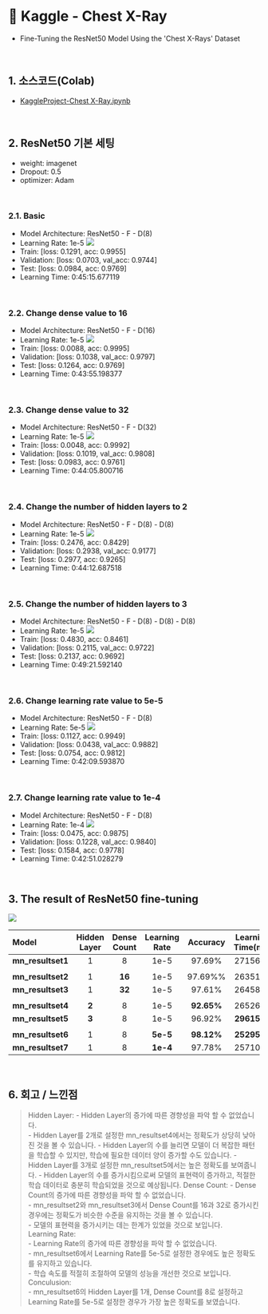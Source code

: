 # :pushpin: Kaggle - Chest X-Ray
- Fine-Tuning the ResNet50 Model Using the 'Chest X-Rays' Dataset

</br>

## 1. 소스코드(Colab)
- [KaggleProject-Chest X-Ray.ipynb](https://colab.research.google.com/drive/18BXx_fb77k9KbYsv_bVidVf9FhbqK2KA#scrollTo=f2XiUpwDXhNq)

</br>

## 2. ResNet50 기본 세팅
- weight: imagenet
- Dropout: 0.5
- optimizer: Adam

</br>

### 2.1. Basic
- Model Architecture: ResNet50 - F - D(8)
- Learning Rate: 1e-5
![](./Graph/1.png)
- Train: [loss: 0.1291, acc: 0.9955]
- Validation: [loss: 0.0703, val_acc: 0.9744]
- Test: [loss: 0.0984, acc: 0.9769]
- Learning Time: 0:45:15.677119

</br>

### 2.2. Change dense value to 16
- Model Architecture: ResNet50 - F - D(16)
- Learning Rate: 1e-5
![](./Graph/2.png)
- Train: [loss: 0.0088, acc: 0.9995]
- Validation: [loss: 0.1038, val_acc: 0.9797]
- Test: [loss: 0.1264, acc: 0.9769]
- Learning Time: 0:43:55.198377

</br>

### 2.3. Change dense value to 32
- Model Architecture: ResNet50 - F - D(32)
- Learning Rate: 1e-5
![](./Graph/3.png)
- Train: [loss: 0.0048, acc: 0.9992]
- Validation: [loss: 0.1019, val_acc: 0.9808]
- Test: [loss: 0.0983, acc: 0.9761]
- Learning Time: 0:44:05.800716

</br>

### 2.4. Change the number of hidden layers to 2
- Model Architecture: ResNet50 - F - D(8) - D(8)
- Learning Rate: 1e-5
![](./Graph/4.png)
- Train: [loss: 0.2476, acc: 0.8429]
- Validation: [loss: 0.2938, val_acc: 0.9177]
- Test: [loss: 0.2977, acc: 0.9265]
- Learning Time: 0:44:12.687518

</br>

### 2.5. Change the number of hidden layers to 3
- Model Architecture: ResNet50 - F - D(8) - D(8) - D(8)
- Learning Rate: 1e-5
![](./Graph/5.png)
- Train: [loss: 0.4830, acc: 0.8461]
- Validation: [loss: 0.2115, val_acc: 0.9722]
- Test: [loss: 0.2137, acc: 0.9692]
- Learning Time: 0:49:21.592140

</br>

### 2.6. Change learning rate value to 5e-5
- Model Architecture: ResNet50 - F - D(8)
- Learning Rate: 5e-5
![](./Graph/6.png)
- Train: [loss: 0.1127, acc: 0.9949]
- Validation: [loss: 0.0438, val_acc: 0.9882]
- Test: [loss: 0.0754, acc: 0.9812]
- Learning Time: 0:42:09.593870

</br>

### 2.7. Change learning rate value to 1e-4
- Model Architecture: ResNet50 - F - D(8)
- Learning Rate: 1e-4
![](./Graph/7.png)
- Train: [loss: 0.0475, acc: 0.9875]
- Validation: [loss: 0.1228, val_acc: 0.9840]
- Test: [loss: 0.1584, acc: 0.9778]
- Learning Time: 0:42:51.028279

</br>

## 3. The result of ResNet50 fine-tuning

![](./Graph/result.png)

| Model | Hidden Layer | Dense Count | Learning Rate | Accuracy | Learning Time(ms) | 
| :-- | :-: | :-: | :-: | :-: | :-: |
| **mn_resultset1** | 1 | 8 | 1e-5 | 97.69% | 2715677 |
|  |  |  |  |  |  |
| **mn_resultset2** | 1 | **16** | 1e-5 | 97.69%% | 2635198 |
| **mn_resultset3** | 1 | **32** | 1e-5 | 97.61% | 2645800 |
|  |  |  |  |  |  |
| **mn_resultset4** | **2** | 8 | 1e-5 | **92.65%** | 2652687 |
| **mn_resultset5** | **3** | 8 | 1e-5 | 96.92% | **2961592** |
|  |  |  |  |  |  |
| **mn_resultset6** | 1 | 8 | **5e-5** | **98.12%** | **2529593** |
| **mn_resultset7** | 1 | 8 | **1e-4** | 97.78% | 2571028 |

</br>

## 6. 회고 / 느낀점
>Hidden Layer:
	- Hidden Layer의 증가에 따른 경향성을 파악 할 수 없었습니다.<br>
	- Hidden Layer를 2개로 설정한 mn_resultset4에서는 정확도가 상당히 낮아진 것을 볼 수 있습니다.
	- Hidden Layer의 수를 늘리면 모델이 더 복잡한 패턴을 학습할 수 있지만, 학습에 필요한 데이터 양이 증가할 수도 있습니다.
	- Hidden Layer를 3개로 설정한 mn_resultset5에서는 높은 정확도를 보여줍니다.
	- Hidden Layer의 수를 증가시킴으로써 모델의 표현력이 증가하고, 적절한 학습 데이터로 충분히 학습되었을 것으로 예상됩니다.
>Dense Count:
	- Dense Count의 증가에 따른 경향성을 파악 할 수 없었습니다.<br>
	- mn_resultset2와 mn_resultset3에서 Dense Count를 16과 32로 증가시킨 경우에는 정확도가 비슷한 수준을 유지하는 것을 볼 수 있습니다.<br>
	- 모델의 표현력을 증가시키는 데는 한계가 있었을 것으로 보입니다.<br>
>Learning Rate:<br>
	- Learning Rate의 증가에 따른 경향성을 파악 할 수 없었습니다.<br>
	- mn_resultset6에서 Learning Rate를 5e-5로 설정한 경우에도 높은 정확도를 유지하고 있습니다.<br>
	- 학습 속도를 적절히 조절하여 모델의 성능을 개선한 것으로 보입니다.<br>
>Conculusion:<br>
	- mn_resultset6의 Hidden Layer를 1개, Dense Count를 8로 설정하고 Learning Rate를 5e-5로 설정한 경우가 가장 높은 정확도를 보였습니다.<br>

</br>
